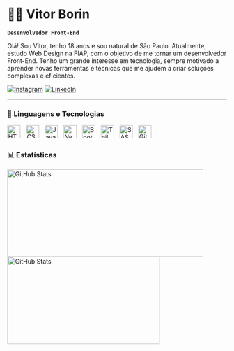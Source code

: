 # 👨‍💻 Vitor Borin

**`Desenvolvedor Front-End`**

Olá! Sou Vitor, tenho 18 anos e sou natural de São Paulo. Atualmente, estudo Web Design na FIAP, com o objetivo de me tornar um desenvolvedor Front-End. Tenho um grande interesse em tecnologia, sempre motivado a aprender novas ferramentas e técnicas que me ajudem a criar soluções complexas e eficientes.

<p align="left">
      <a href="https://www.instagram.com/vitor.gx_/">
         <img alt="Instagram" title="Me siga no Instagram" src="https://img.shields.io/badge/Instagram-E4405F?style=for-the-badge&logo=instagram&logoColor=white"/></a>
      <a href="https://www.linkedin.com/in/vitor-borin-a85603322/">
         <img alt="LinkedIn" title="Me siga no LinkedIn" src="https://img.shields.io/badge/LinkedIn-0077B5?style=for-the-badge&logo=linkedin&logoColor=white"/></a> 
</p>

---

### 🧰 Linguagens e Tecnologias
<img 
    align="left" 
    alt="HTML"
    title="HTML" 
    width="30px" 
    style="padding-right: 10px;" 
    src="https://cdn.jsdelivr.net/gh/devicons/devicon@latest/icons/html5/html5-original.svg" 
/>
<img 
    align="left" 
    alt="CSS" 
    title="CSS"
    width="30px" 
    style="padding-right: 10px;" 
    src="https://cdn.jsdelivr.net/gh/devicons/devicon@latest/icons/css3/css3-original.svg" 
/>
<img 
    align="left" 
    alt="JavaScript" 
    title="JavaScript"
    width="30px" 
    style="padding-right: 10px;" 
    src="https://cdn.jsdelivr.net/gh/devicons/devicon@latest/icons/javascript/javascript-original.svg" 
/>
<img 
    align="left" 
    alt="Next.js" 
    title="Next.js"
    width="30px" 
    style="padding-right: 10px;" 
    src="https://cdn.jsdelivr.net/gh/devicons/devicon@latest/icons/nextjs/nextjs-original.svg" 
/>
<img 
    align="left" 
    alt="Bootstrap"
    title="Bootstrap" 
    width="30px" 
    style="padding-right: 10px;" 
    src="https://cdn.jsdelivr.net/gh/devicons/devicon@latest/icons/bootstrap/bootstrap-original.svg" 
/>
<img 
    align="left" 
    alt="Tailwind" 
    title="Tailwind"
    width="30px" 
    style="padding-right: 10px;" 
    src="https://cdn.jsdelivr.net/gh/devicons/devicon@latest/icons/tailwindcss/tailwindcss-original.svg" 
/>
<img 
    align="left" 
    alt="SASS" 
    title="SASS"
    width="30px" 
    style="padding-right: 10px;" 
    src="https://cdn.jsdelivr.net/gh/devicons/devicon@latest/icons/sass/sass-original.svg" 
/>
<img 
    align="left" 
    alt="Git" 
    title="Git"
    width="30px" 
    style="padding-right: 10px;" 
    src="https://cdn.jsdelivr.net/gh/devicons/devicon@latest/icons/git/git-original.svg" 
/>

<br/>
<br/>

### 📊 Estatísticas

<p>
  <img
    align="left" 
    alt="GitHub Stats" 
    height="200"
    width="450px"    
    style="padding-right: 10px;" 
    src="https://github-readme-stats.vercel.app/api?username=Vitor-Borin&show_icons=true&theme=tokyonight&include_all_commits=true&locale=pt-br" 
  />
<img 
      align="left" 
      alt="GitHub Stats" 
      height="200"
      width="350px" 
      src="https://github-readme-stats.vercel.app/api/top-langs/?username=Vitor-Borin&theme=tokyonight&layout=compact&custom_title=Tecnologias&langs_count=9" 
  />
</p>
